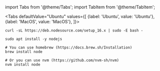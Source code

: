 import Tabs from '@theme/Tabs';
import TabItem from '@theme/TabItem';

<Tabs
  defaultValue="Ubuntu"
  values={[
    {label: 'Ubuntu', value: 'Ubuntu'},
    {label: 'MacOS', value: 'MacOS'},
  ]}>
  <TabItem value="Ubuntu">

```
curl -sL https://deb.nodesource.com/setup_16.x | sudo -E bash -

sudo apt install -y nodejs
```

  </TabItem>
  <TabItem value="MacOS">

```
# You can use homebrew (https://docs.brew.sh/Installation)
brew install node

# Or you can use nvm (https://github.com/nvm-sh/nvm)
nvm install node
```

  </TabItem>
</Tabs>
